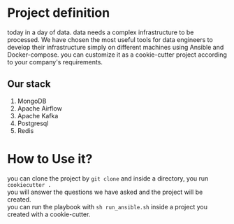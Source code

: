 # Project definition
today in a day of data. data needs a complex infrastructure to be processed. We have chosen the most useful tools for data engineers to develop their infrastructure simply on different machines using Ansible and Docker-compose.
you can customize it as a cookie-cutter project according to your company's requirements.

## Our stack
1. MongoDB
2. Apache Airflow
3. Apache Kafka
4. Postgresql
5. Redis
   
# How to Use it?
you can clone the project by `git clone` and inside a directory, you run `cookiecutter .`<br />
you will answer the questions we have asked and the project will be created.<br />
you can run the playbook with `sh run_ansible.sh` inside a project you created with a cookie-cutter.

